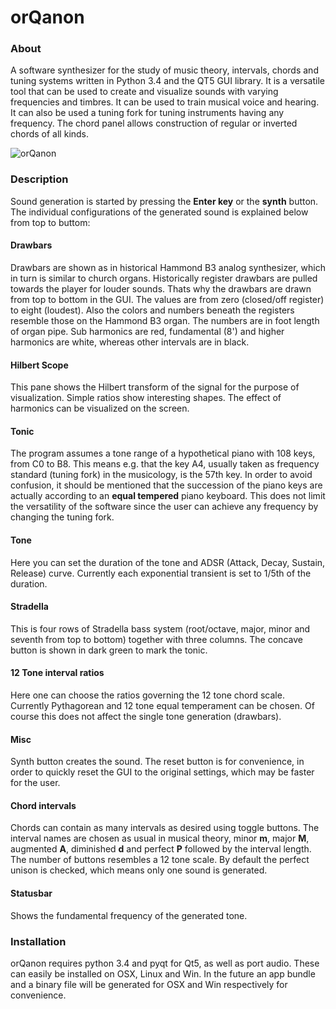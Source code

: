 # orQanon

### About
A software synthesizer for the study of music theory, intervals, chords and tuning systems written in Python 3.4 and the QT5 GUI library. It is a versatile tool that can be used to create and visualize sounds with varying frequencies and timbres. It can be used to train musical voice and hearing. It can also be used a tuning fork for tuning instruments having any frequency. The chord panel allows construction of regular or inverted chords of all kinds.

![orQanon](https://raw.githubusercontent.com/xaratustrah/orQanon/master/rsrc/screenshot.png)

### Description

Sound generation is started by pressing the **Enter key** or the **synth** button. The individual configurations of the generated sound is explained below from top to buttom:

#### Drawbars

Drawbars are shown as in historical Hammond B3 analog synthesizer, which in turn is similar to church organs. Historically register drawbars are pulled towards the player for louder sounds. Thats why the drawbars are drawn from top to bottom in the GUI. The values are from zero (closed/off register) to eight (loudest). Also the colors and numbers beneath the registers resemble those on the Hammond B3 organ. The numbers are in foot length of organ pipe. Sub harmonics are red, fundamental (8') and higher harmonics are white, whereas other intervals are in black.

#### Hilbert Scope

This pane shows the Hilbert transform of the signal for the purpose of visualization. Simple ratios show interesting shapes. The effect of harmonics can be visualized on the screen.

#### Tonic

The program assumes a tone range of a hypothetical piano with 108 keys, from C0 to B8. This means e.g. that the key A4, usually taken as frequency standard (tuning fork) in the musicology, is the 57th key. In order to avoid confusion, it should be mentioned that the succession of the piano keys are actually according to an **equal tempered** piano keyboard. This does not limit the versatility of the software since the user can achieve any frequency by changing the tuning fork.


#### Tone

Here you can set the duration of the tone and ADSR (Attack, Decay, Sustain, Release) curve. Currently each exponential transient is set to 1/5th of the duration.

#### Stradella

This is four rows of Stradella bass system (root/octave, major, minor and seventh from top to bottom) together with three columns. The concave button is shown in dark green to mark the tonic.

#### 12 Tone interval ratios

Here one can choose the ratios governing the 12 tone chord scale. Currently Pythagorean and 12 tone equal temperament can be chosen. Of course this does not affect the single tone generation (drawbars).

#### Misc

Synth button creates the sound. The reset button is for convenience, in order to quickly reset the GUI to the original settings, which may be faster for the user.

#### Chord intervals

Chords can contain as many intervals as desired using toggle buttons. The interval names are chosen as usual in musical theory, minor **m**, major **M**, augmented **A**, diminished **d** and perfect **P** followed by the interval length. The number of buttons resembles a 12 tone scale. By default the perfect unison is checked, which means only one sound is generated.

#### Statusbar

Shows the fundamental frequency of the generated tone.

### Installation

orQanon requires python 3.4 and pyqt for Qt5, as well as port audio. These can easily be installed on OSX, Linux and Win. In the future an app bundle and a binary file will be generated for OSX and Win respectively for convenience.

